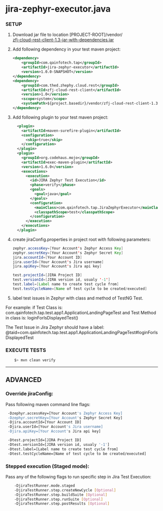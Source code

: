 # jira-zephyr-executor.java

### SETUP
1. Download jar file to location [PROJECT-ROOT]/vendor/  
[zfj-cloud-rest-client-1.3-jar-with-dependencies.jar](https://github.com/zephyrdeveloper/zapi-cloud/blob/master/Samples/production/zapi-cloud/generator/java/target/zfj-cloud-rest-client-1.3-jar-with-dependencies.jar?raw=true)

2. Add following dependency in your test maven project:
    ```XML
    <dependency>
        <groupId>com.qainfotech.tap</groupId>
        <artifactId>jira-zephyr-executor</artifactId>
        <version>1.0.0-SNAPSHOT</version>
    </dependency>
    <dependency>
        <groupId>com.thed.zhephy.cloud.rest</groupId>
        <artifactId>zfj-cloud-rest-client</artifactId>
        <version>1.0</version>
        <scope>system</scope>
        <systemPath>${project.basedir}/vendor/zfj-cloud-rest-client-1.3-jar-with-dependencies.jar</systemPath>
    </dependency>
    ```

3. Add following plugin to your test maven project:
    ```XML
      <plugin>
        <artifactId>maven-surefire-plugin</artifactId>
        <configuration>
          <skip>true</skip>
        </configuration>
      </plugin>
      <plugin>
        <groupId>org.codehaus.mojo</groupId>
        <artifactId>exec-maven-plugin</artifactId>
        <version>1.6.0</version>
        <executions>
          <execution>
            <id>JIRA Zephyr Test Execution</id>
            <phase>verify</phase>
            <goals>
              <goal>java</goal>
            </goals>
            <configuration>
              <mainClass>com.qainfotech.tap.JiraZephyrExecutor</mainClass>
              <classpathScope>test</classpathScope>
            </configuration>
          </execution>
        </executions>
      </plugin>
    ``` 

4. create jiraConfig.properties in project root with following parameters:
    ```JAVA
    zephyr.accessKey=[Your Account's Zephyr Access Key]
    zephyr.secretKey=[Your Account's Zephyr Secret Key]
    jira.accountId=[Your Account ID]
    jira.userId=[Your Account's Jira username]
    jira.apiKey=[Your Account's Jira api key]

    test.projectId=[JIRA Project ID]
    test.versionId=[JIRA version id, usualy '-1']
    test.label=[Label name to create test cycle from]
    test.testCycleName=[Name of test cycle to be created/executed]
    ```
5. label test issues in Zephyr with class and method of TestNG Test.

For example:
 if Test Class is: com.qainfotech.tap.test.app1.ApplicationLandingPageTest
 and Test Method in class is: loginForIsDisplayedTest()
 
 The Test Issue in Jira Zephyr should have a label: @taid=com.qainfotech.tap.test.app1.ApplicationLandingPageTest#loginForIsDisplayedTest
 

### EXECUTE TESTS
```JAVA
    $> mvn clean verify
```

----
## ADVANCED

### Override jiraConfig:
Pass following maven command line flags:
```BASH
 -Dzephyr.accessKey=[Your Account's Zephyr Access Key]
 -Dzephyr.secretKey=[Your Account's Zephyr Secret Key]
 -Djira.accountId=[Your Account ID]
 -Djira.userId=[Your Account's Jira username]
 -Djira.apiKey=[Your Account's Jira api key]

 -Dtest.projectId=[JIRA Project ID]
 -Dtest.versionId=[JIRA version id, usualy '-1']
 -Dtest.label=[Label name to create test cycle from]
 -Dtest.testCycleName=[Name of test cycle to be created/executed]
```

### Stepped execution (Staged mode):
Pass any of the following flags to run specific step in Jira Test Execution:
```BASH
    -DjiraTestRunner.mode.staged
    -DjiraTestRunner.step.createNewCycle [Optional]
    -DjiraTestRunner.step.buildSuite [Optional]
    -DjiraTestRunner.step.runSuite [Optional]
    -DjiraTestRunner.step.postResults [Optional]
````
